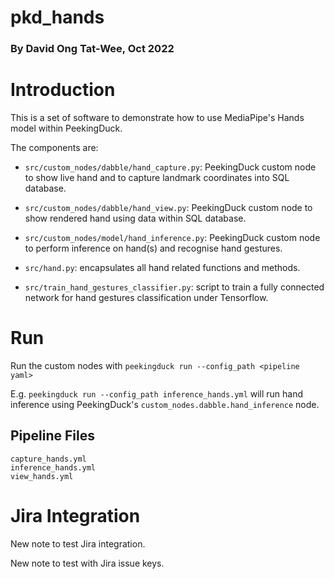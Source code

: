 # pkd_hands
### By David Ong Tat-Wee, Oct 2022


Introduction
============


This is a set of software to demonstrate how to use MediaPipe's Hands model within
PeekingDuck.

The components are:

* `src/custom_nodes/dabble/hand_capture.py`: PeekingDuck custom node to show live hand
and to capture landmark coordinates into SQL database.

* `src/custom_nodes/dabble/hand_view.py`: PeekingDuck custom node to show rendered
hand using data within SQL database.

* `src/custom_nodes/model/hand_inference.py`: PeekingDuck custom node to perform
inference on hand(s) and recognise hand gestures.

* `src/hand.py`: encapsulates all hand related functions and methods.

* `src/train_hand_gestures_classifier.py`: script to train a fully connected network
for hand gestures classification under Tensorflow.



Run
===

Run the custom nodes with `peekingduck run --config_path <pipeline yaml>`

E.g. `peekingduck run --config_path inference_hands.yml` will run hand inference
using PeekingDuck's `custom_nodes.dabble.hand_inference` node.


Pipeline Files
--------------
`capture_hands.yml` <br>
`inference_hands.yml` <br>
`view_hands.yml`



Jira Integration
================

New note to test Jira integration.

New note to test with Jira issue keys.
